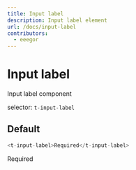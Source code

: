 ```yaml
---
title: Input label
description: Input label element
url: /docs/input-label
contributors:
  - eeegor
---
```


# Input label

Input label component

selector: `t-input-label`

## Default

```javascript
<t-input-label>Required</t-input-label>
```

<div class="demo-container">
  <t-input-label>Required</t-input-label>
</div>
